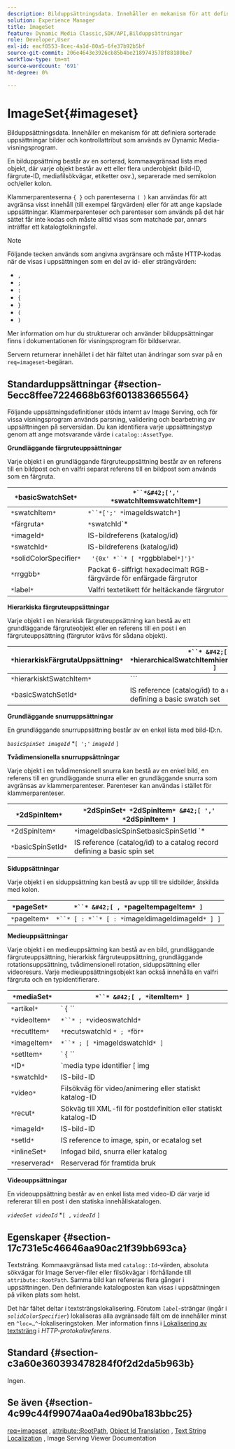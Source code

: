 ```yaml
---
description: Bilduppsättningsdata. Innehåller en mekanism för att definiera sorterade uppsättningar bilder och kontrollattribut som används av Dynamic Media-visningsprogram.
solution: Experience Manager
title: ImageSet
feature: Dynamic Media Classic,SDK/API,Bilduppsättningar
role: Developer,User
exl-id: eacf0553-8cec-4a1d-80a5-6fe37b92b5bf
source-git-commit: 206e4643e3926cb85b4be2189743578f88180be7
workflow-type: tm+mt
source-wordcount: '691'
ht-degree: 0%

---
```


# ImageSet{#imageset}

Bilduppsättningsdata. Innehåller en mekanism för att definiera sorterade uppsättningar bilder och kontrollattribut som används av Dynamic Media-visningsprogram.

En bilduppsättning består av en sorterad, kommaavgränsad lista med objekt, där varje objekt består av ett eller flera underobjekt (bild-ID, färgrute-ID, mediafilsökvägar, etiketter osv.), separerade med semikolon och/eller kolon.

Klammerparenteserna `{ }` och parenteserna `( )` kan användas för att avgränsa visst innehåll (till exempel färgvärden) eller för att ange kapslade uppsättningar. Klammerparenteser och parenteser som används på det här sättet får inte kodas och måste alltid visas som matchade par, annars inträffar ett katalogtolkningsfel.

>[!NOTE]
>
>Följande tecken används som angivna avgränsare och måste HTTP-kodas när de visas i uppsättningen som en del av id- eller strängvärden:
>
>* `,`
>* `;`
>* `:`
>* `{`
>* `}`
>* `(`
>* `)`



Mer information om hur du strukturerar och använder bilduppsättningar finns i dokumentationen för visningsprogram för bildservrar.

Servern returnerar innehållet i det här fältet utan ändringar som svar på en `req=imageset`-begäran.

## Standarduppsättningar {#section-5ecc8ffee7224668b63f601383665564}

Följande uppsättningsdefinitioner stöds internt av Image Serving, och för vissa visningsprogram används parsning, validering och bearbetning av uppsättningen på serversidan. Du kan identifiera varje uppsättningstyp genom att ange motsvarande värde i `catalog::AssetType`.

**Grundläggande färgruteuppsättningar**

Varje objekt i en grundläggande färgruteuppsättning består av en referens till en bildpost och en valfri separat referens till en bildpost som används som en färgruta.

| `*`basicSwatchSet`*` | `*``*&#42;[',' *`swatchItemswatchItem`*]` |
|---|---|
| `*`swatchItem`*` | `*``*[';' *`imageIdswatch`*]` |
| `*`färgruta`*` | `*`swatchId`*|solidColorSpecifier` |
| `*`imageId`*` | IS-bildreferens (katalog/id) |
| `*`swatchId`*` | IS-bildreferens (katalog/id) |
| `*`solidColorSpecifier`*` | ` '{0x' *``* [ *`rggbblabel`*]'}'` |
| `*`rrggbb`*` | Packat 6-siffrigt hexadecimalt RGB-färgvärde för enfärgade färgrutor |
| `*`label`*` | Valfri textetikett för heltäckande färgrutor |

**Hierarkiska färgruteuppsättningar**

Varje objekt i en hierarkisk färgruteuppsättning kan bestå av ett grundläggande färgruteobjekt eller en referens till en post i en färgruteuppsättning (färgrutor krävs för sådana objekt).

| `*`hierarkiskFärgrutaUppsättning`*` | `*``* &#42;[ ',' *`hierarchicalSwatchItemhierarchicalSwatchItem`* ]` |
|---|---|
| `*`hierarkisktSwatchItem`*` | `*``* | { *``* ';' *`swatchItem basicSwatchSetIdswatch`* }` |
| `*`basicSwatchSetId`*` | IS reference (catalog/id) to a catalog record defining a basic swatch set |

**Grundläggande snurruppsättningar**

En grundläggande snurruppsättning består av en enkel lista med bild-ID:n.

*`basicSpinSet imageId`*  *`[ ';'`  *`imageId`* `]`

**Tvådimensionella snurruppsättningar**

Varje objekt i en tvådimensionell snurra kan bestå av en enkel bild, en referens till en grundläggande snurra eller en grundläggande snurra som avgränsas av klammerparenteser. Parenteser kan användas i stället för klammerparenteser.

| `*`2dSpinItem`*` | `*`2dSpinSet`* *`2dSpinItem`* &#42;[ ',' *`2dSpinItem`* ]` |
|---|---|
| `*`2dSpinItem`*` | `*`imageIdbasicSpinSetbasicSpinSetId `* | { '{' *``* '}' } | *``*` |
| `*`basicSpinSetId`*` | IS reference (catalog/id) to a catalog record defining a basic spin set |

**Siduppsättningar**

Varje objekt i en siduppsättning kan bestå av upp till tre sidbilder, åtskilda med kolon.

| `*`pageSet`*` | `*``* &#42;[ , *`pageItempageItem`* ]` |
|---|---|
| `*`pageItem`*` | `*``* [ : *``* [ : *`imageIdimageIdimageId`* ] ]` |

**Medieuppsättningar**

Varje objekt i en medieuppsättning kan bestå av en bild, grundläggande färgruteuppsättning, hierarkisk färgruteuppsättning, grundläggande rotationsuppsättning, tvådimensionell rotation, siduppsättning eller videoresurs. Varje medieuppsättningsobjekt kan också innehålla en valfri färgruta och en typidentifierare.

| `*`mediaSet`*` | `*``* &#42;[ , *`itemItem`* ]` |
|---|---|
| `*`artikel`*` | ` { *``* | *``* | *``*}} | *``* } [ ; [ *``* ] [ ; [ *`videoItemItemItemItemItemItemIDreserved`* ] ] ]` |
| `*`videoItem`*` | `*``* ; *`videoswatchId`*` |
| `*`recutItem`*` | `*`recutswatchId `* ; *`för`*` |
| `*`imageItem`*` | `*``* ; [ *`imageIdswatchId`* ]` |
| `*`setItem`*` | ` { *``* | { '{' *``* '}' } } ; *`setIdinlineSetSwatchId`*` |
| `*`ID`*` | `media type identifier [ img | basic | advanced_image | img | img_set | advanced_imageset | advanced_swatchset | spin | video ]` |
| `*`swatchId`*` | IS-bild-ID |
| `*`video`*` | Filsökväg för video/animering eller statiskt katalog-ID |
| `*`recut`*` | Sökväg till XML-fil för postdefinition eller statiskt katalog-ID |
| `*`imageId`*` | IS-bild-ID |
| `*`setId`*` | IS reference to image, spin, or ecatalog set |
| `*`inlineSet`*` | Infogad bild, snurra eller katalog |
| `*`reserverad`*` | Reserverad för framtida bruk |

**Videouppsättningar**

En videouppsättning består av en enkel lista med video-ID där varje id refererar till en post i den statiska innehållskatalogen.

*`videoSet videoId`*  *`[ ,`  *`videoId`* `]`

## Egenskaper {#section-17c731e5c46646aa90ac21f39bb693ca}

Textsträng. Kommaavgränsad lista med `catalog::Id`-värden, absoluta sökvägar för Image Server-filer eller filsökvägar i förhållande till `attribute::RootPath`. Samma bild kan refereras flera gånger i uppsättningen. Den definierande katalogposten kan visas i uppsättningen på vilken plats som helst.

Det här fältet deltar i textsträngslokalisering. Förutom *`label`*-strängar (ingår i *`solidColorSpecifier`*) lokaliseras alla avgränsade fält om de innehåller minst en `^loc=…^`-lokaliseringstoken. Mer information finns i [Lokalisering av textsträng](/help/aem-is-ir-api/is-api/http-ref/image-serving-api-ref/c-http-protocol-reference/c-syntax-and-features/r-text-string-localization.md) i *HTTP-protokollreferens*.

## Standard {#section-c3a60e360393478284f0f2d2da5b963b}

Ingen.

## Se även {#section-4c99c44f99074aa0a4ed90ba183bbc25}

[req=imageset](/help/aem-is-ir-api/is-api/http-ref/image-serving-api-ref/c-http-protocol-reference/c-command-reference/r-req/r-req.md) ,  [attribute::RootPath](/help/aem-is-ir-api/is-api/image-catalog/image-serving-api-ref/c-image-catalog-reference/c-attributes-reference/r-rootpath.md),  [Object Id Translation](/help/aem-is-ir-api/is-api/http-ref/image-serving-api-ref/c-http-protocol-reference/c-syntax-and-features/r-object-id-translation.md) ,  [Text String Localization](/help/aem-is-ir-api/is-api/http-ref/image-serving-api-ref/c-http-protocol-reference/c-syntax-and-features/r-text-string-localization.md) , Image Serving Viewer Documentation
